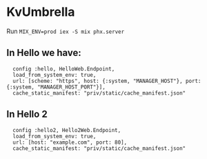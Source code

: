 # KvUmbrella

Run `MIX_ENV=prod iex -S mix phx.server`

## In Hello we have:

```
  config :hello, HelloWeb.Endpoint,
  load_from_system_env: true,
  url: [scheme: "https", host: {:system, "MANAGER_HOST"}, port: {:system, "MANAGER_HOST_PORT"}],
  cache_static_manifest: "priv/static/cache_manifest.json"
```

## In Hello 2

```
  config :hello2, Hello2Web.Endpoint,
  load_from_system_env: true,
  url: [host: "example.com", port: 80],
  cache_static_manifest: "priv/static/cache_manifest.json"
```


